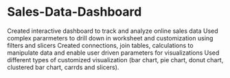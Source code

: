 # Sales-Data-Dashboard
Created interactive dashboard to track and analyze online sales data
Used complex pararmeters to drill down in worksheet and customization using filters and slicers 
Created connections, join tables, calculations to manipulate data and enable user driven parameters for visualizations
Used different types of customized visualization (bar chart, pie chart, donut chart, clustered bar chart, carrds and slicers).
